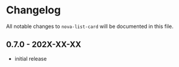 # Changelog

All notable changes to `nova-list-card` will be documented in this file.

## 0.7.0 - 202X-XX-XX

- initial release
